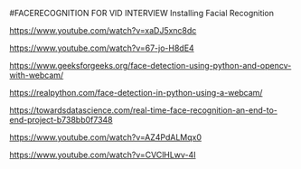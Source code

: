 #FACERECOGNITION FOR VID INTERVIEW
Installing Facial Recognition

https://www.youtube.com/watch?v=xaDJ5xnc8dc

https://www.youtube.com/watch?v=67-jo-H8dE4

https://www.geeksforgeeks.org/face-detection-using-python-and-opencv-with-webcam/

https://realpython.com/face-detection-in-python-using-a-webcam/


https://towardsdatascience.com/real-time-face-recognition-an-end-to-end-project-b738bb0f7348


https://www.youtube.com/watch?v=AZ4PdALMqx0

https://www.youtube.com/watch?v=CVClHLwv-4I
